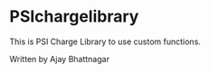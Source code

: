 # PSIchargelibrary
This is PSI Charge Library to use custom functions.


Written by Ajay Bhattnagar
